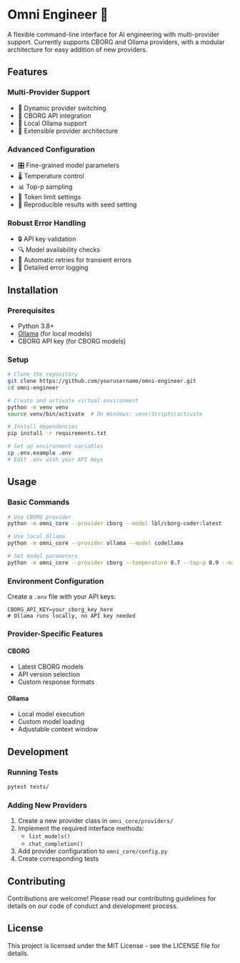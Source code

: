 # Omni Engineer 🤖

A flexible command-line interface for AI engineering with multi-provider support. Currently supports CBORG and Ollama providers, with a modular architecture for easy addition of new providers.

## Features

### Multi-Provider Support
- 🔄 Dynamic provider switching
- 🤖 CBORG API integration
- 🦙 Local Ollama support
- 🔌 Extensible provider architecture

### Advanced Configuration
- 🎛️ Fine-grained model parameters
- 🌡️ Temperature control
- 📊 Top-p sampling
- 🔢 Token limit settings
- 🎯 Reproducible results with seed setting

### Robust Error Handling
- 🔒 API key validation
- 🔍 Model availability checks
- 🔄 Automatic retries for transient errors
- 📝 Detailed error logging

## Installation

### Prerequisites
- Python 3.8+
- [Ollama](https://ollama.ai/) (for local models)
- CBORG API key (for CBORG models)

### Setup
```bash
# Clone the repository
git clone https://github.com/yourusername/omni-engineer.git
cd omni-engineer

# Create and activate virtual environment
python -m venv venv
source venv/bin/activate  # On Windows: venv\Scripts\activate

# Install dependencies
pip install -r requirements.txt

# Set up environment variables
cp .env.example .env
# Edit .env with your API keys
```

## Usage

### Basic Commands
```bash
# Use CBORG provider
python -m omni_core --provider cborg --model lbl/cborg-coder:latest

# Use local Ollama
python -m omni_core --provider ollama --model codellama

# Set model parameters
python -m omni_core --provider cborg --temperature 0.7 --top-p 0.9 --max-tokens 1000
```

### Environment Configuration
Create a `.env` file with your API keys:
```env
CBORG_API_KEY=your_cborg_key_here
# Ollama runs locally, no API key needed
```

### Provider-Specific Features

#### CBORG
- Latest CBORG models
- API version selection
- Custom response formats

#### Ollama
- Local model execution
- Custom model loading
- Adjustable context window

## Development

### Running Tests
```bash
pytest tests/
```

### Adding New Providers
1. Create a new provider class in `omni_core/providers/`
2. Implement the required interface methods:
   - `list_models()`
   - `chat_completion()`
3. Add provider configuration to `omni_core/config.py`
4. Create corresponding tests

## Contributing
Contributions are welcome! Please read our contributing guidelines for details on our code of conduct and development process.

## License
This project is licensed under the MIT License - see the LICENSE file for details.
